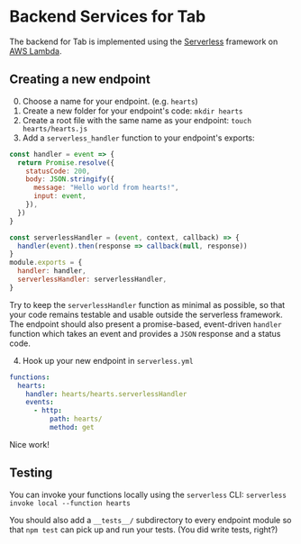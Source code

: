 # Backend Services for Tab

The backend for Tab is implemented using the [Serverless](https://serverless.com/) framework on [AWS Lambda](https://aws.amazon.com/lambda/).

## Creating a new endpoint

0. Choose a name for your endpoint. (e.g. `hearts`)
1. Create a new folder for your endpoint's code: `mkdir hearts`
1. Create a root file with the same name as your endpoint: `touch hearts/hearts.js`
1. Add a `serverless_handler` function to your endpoint's exports:

```javascript
const handler = event => {
  return Promise.resolve({
    statusCode: 200,
    body: JSON.stringify({
      message: "Hello world from hearts!",
      input: event,
    }),
  })
}

const serverlessHandler = (event, context, callback) => {
  handler(event).then(response => callback(null, response))
}
module.exports = {
  handler: handler,
  serverlessHandler: serverlessHandler,
}
```

Try to keep the `serverlessHandler` function as minimal as possible, so that your code remains testable and usable outside the serverless framework.
The endpoint should also present a promise-based, event-driven `handler` function which takes an event and provides a `JSON` response and a status code.

4. Hook up your new endpoint in `serverless.yml`

```yaml
functions:
  hearts:
    handler: hearts/hearts.serverlessHandler
    events:
      - http:
          path: hearts/
          method: get
```

Nice work!

## Testing

You can invoke your functions locally using the `serverless` CLI: `serverless invoke local --function hearts`

You should also add a `__tests__/` subdirectory to every endpoint module so that `npm test` can pick up and run your tests. (You did write tests, right?)
